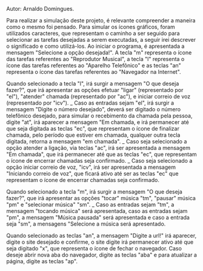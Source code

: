 Autor: Arnaldo Domingues.

Para realizar a simulação deste projeto, é relevante compreender a maneira como o mesmo foi pensado. Para simular os ícones gráficos, foram utilizados caracteres, que representam o caminho a ser seguido para 
selecionar as tarefas desejadas a serem executadas, a seguir irei descrever o significado e como utilizá-los.
Ao iniciar o programa, é apresentada a mensagem "Selecione a opção desejada!". 
A tecla "m" representa o ícone das tarefas referentes ao "Reprodutor Musical", a tecla "l" representa o ícone das tarefas referentes ao "Aparelho Telefônico" e as teclas "an" representa o ícone das tarefas 
referentes ao "Navegador na Internet".
 
Quando selecionado a tecla "l", irá surgir a mensagem "O que deseja fazer?", que irá apresentar as opções efetuar "ligar" (representado por "el"), "atender" chamada (representado por "ac"), e iniciar correio 
de voz (representado por "icv").
  _ Caso as entradas sejam "el", irá surgir a mensagem "Digite o número desejado", deverá ser digitado o número telefônico desejado, para simular o recebimento da chamada pela pessoa, digite "at", irá aparecer 
  a mensagem "Em chamada, e irá permanecer até que seja digitada as teclas "ec", que representam o ícone de finalizar chamada, pelo período que estiver em chamada, qualquer outra tecla digitada, retorna a mensagem 
  "em chamada".
  _ Caso seja selecionado a opção atender a ligação, via teclas "ac", irá ser apresentada a mensagem "Em chamada", que irá permanecer até que as teclas "ec", que representam o ícone de encerrar chamadas seja confirmado.
	_ Caso seja selecionado a opção iniciar correio de voz, "icv", irá ser apresentada 	a mensagem "Iniciando correio de voz", que ficará ativo até ser as teclas "ec" 	que representam o ícone de encerrar chamadas 
 seja confirmado.

Quando selecionado a tecla "m", irá surgir a mensagem "O que deseja fazer?", que irá apresentar as opções "tocar" música "tm", "pausar" música "pm" e "selecionar música" "sm".
  _ Caso as entradas sejam "tm", a mensagem "tocando música" será apresentada, caso as entradas sejam "pm", a mensagem "Música pausada" será apresentada e caso a 	entrada seja "sm", a mensagens "Selecione 
  a música será apresentado.

Quando selecionado as teclas "an", a mensagem "Digite a url!" irá aparecer, digite o site desejado e confirme, o site digite irá permanecer ativo até que seja digitado "x", que representa o ícone de fechar 
o navegador. Caso deseje abrir nova aba do navegador, digite as teclas "aba" e para atualizar a página, digite as teclas "ap".

